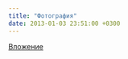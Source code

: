 ```yaml
---
title: "Фотография"
date: 2013-01-03 23:51:00 +0300
---
```



[Вложение](/assets/vk_photos/3/Th-Sj1NhxWw.jpg)
